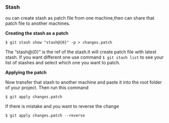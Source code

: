 ### Stash

ou can create stash as patch file from one machine,then can share that patch file to another machines.

**Creating the stash as a patch**

```
$ git stash show "stash@{0}" -p > changes.patch
```

The “stash@{0}” is the ref of the stash.It will create patch file with latest stash. If you want different one use command `$ git stash list` to see your list of stashes and select which one you want to patch.

**Applying the patch**

Now transfer that stash to another machine and paste it into the root folder of your project. Then run this command

```
$ git apply changes.patch
```

If there is mistake and you want to reverse the change

```
$ git apply changes.patch --reverse
```